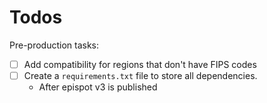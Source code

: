 
# Todos

Pre-production tasks:

- [ ] Add compatibility for regions that don't have FIPS codes
- [ ] Create a `requirements.txt` file to store all dependencies.
  - After epispot v3 is published

